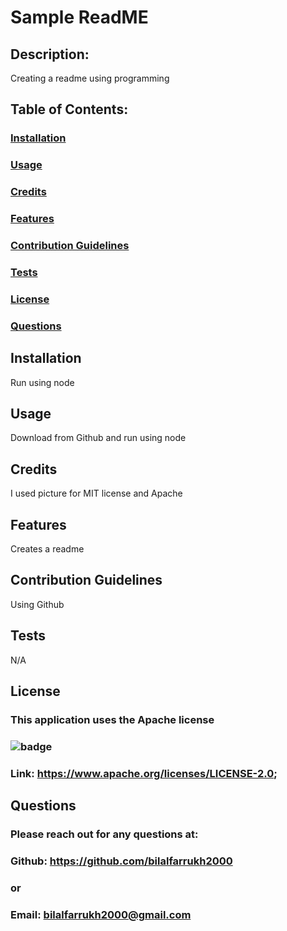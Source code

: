 
  # Sample ReadME
  ## Description:

  Creating a readme using programming

  ## Table of Contents:
  ###  [Installation](#installation)
  ###  [Usage](#usage)
  ###  [Credits](#credits)
  ###  [Features](#features)
  ###  [Contribution Guidelines](#contribution-guidelines)
  ###  [Tests](#Tests)
  ###  [License](#License)
  ###  [Questions](#Questions)

 

  ## Installation
  Run using node

  ## Usage
  Download from Github and run using node

  ## Credits
  I used picture for MIT license and Apache

  ## Features
  Creates a readme

  ## Contribution Guidelines
  Using Github

  ## Tests
  N/A

  ## License
  ### This application uses the Apache license
  ### ![badge](https://media-exp1.licdn.com/dms/image/C4D12AQG4iOEV4ytsKg/article-cover_image-shrink_720_1280/0/1633953703308?e=2147483647&v=beta&t=zHRGYnZU2Xf30Bo4_ewpm9gpLSUjaa6rK94jdPn_1vQ)
  ### Link: https://www.apache.org/licenses/LICENSE-2.0;


  ## Questions
  ### Please reach out for any questions at:
  ### Github: https://github.com/bilalfarrukh2000
  ### or
  ### Email: bilalfarrukh2000@gmail.com

